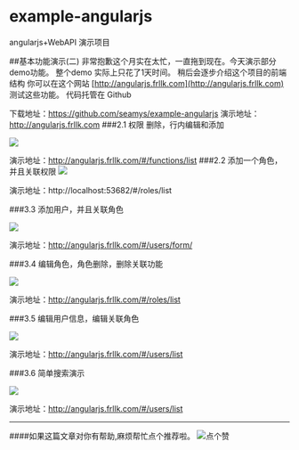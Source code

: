 # example-angularjs
angularjs+WebAPI 演示项目

##基本功能演示(二)
非常抱歉这个月实在太忙，一直拖到现在。今天演示部分demo功能。
整个demo 实际上只花了1天时间。
稍后会逐步介绍这个项目的前端结构
你可以在这个网站  [http://angularjs.frllk.com](http://angularjs.frllk.com) 测试这些功能。
代码托管在 Github 

下载地址：https://github.com/seamys/example-angularjs
演示地址：http://angularjs.frllk.com 
###2.1 权限 删除，行内编辑和添加

![](http://images0.cnblogs.com/blog2015/329473/201507/282357379063666.gif)

演示地址：http://angularjs.frllk.com/#/functions/list
###2.2 添加一个角色，并且关联权限
![](http://images0.cnblogs.com/blog2015/329473/201507/282357449696973.gif)

演示地址：http://localhost:53682/#/roles/list

###3.3 添加用户，并且关联角色

![](http://images0.cnblogs.com/blog2015/329473/201507/282357493759928.gif)

演示地址：http://angularjs.frllk.com/#/users/form/

###3.4 编辑角色，角色删除，删除关联功能

![](http://images0.cnblogs.com/blog2015/329473/201507/282357551883952.gif)

演示地址：http://angularjs.frllk.com/#/roles/list

###3.5 编辑用户信息，编辑关联角色

![](http://images0.cnblogs.com/blog2015/329473/201507/282358015949861.gif)

演示地址：http://angularjs.frllk.com/#/users/list

###3.6 简单搜索演示

![](http://images0.cnblogs.com/blog2015/329473/201507/282358108752228.gif)

演示地址：http://angularjs.frllk.com/#/users/list


-----

####如果这篇文章对你有帮助,麻烦帮忙点个推荐啦。
![点个赞](http://images0.cnblogs.com/blog2015/329473/201507/132030500166215.jpg)
